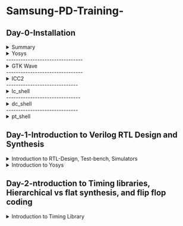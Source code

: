 # Samsung-PD-Training-
## Day-0-Installation
<details>
 <summary> Summary </summary>
	
I installed the needed tools and attached the required screenshots:

</details>	
	
 <details>
 <summary> Yosys </summary>
Yosys is an open-source framework for Verilog RTL synthesis. RTL stands for Register Transfer Level, which is a high-level abstraction used to describe digital circuits at the level of registers and their interactions. Yosys is primarily used in the digital design and electronic design automation (EDA) community to convert RTL descriptions of digital circuits, written in languages like Verilog or SystemVerilog, into a netlist representation that can be further optimized, analyzed, and eventually implemented in hardware.

I installed Yosys using the following commands and Below is the screenshot showing sucessful launch:

<img width="1085" alt="yosys" src="https://github.com/Luffy-7744/Samsung-PD-Training-/blob/15cd9fc2d5f7e147dbf66f4e86b6aa86651db3cd/PD%23day0/Yosys.png">
</details>
--------------------------------

 <details>
 <summary> GTK Wave </summary>

GTKWave is an open-source waveform viewer and analyzer primarily used in digital design and electronic design automation (EDA) workflows. It allows users to visualize and analyze the waveforms generated by digital simulations, making it a valuable tool for debugging and verifying digital designs.

I installed GTKwave using the following commands and Below is the screenshot showing sucessful launch:

<img width="1085" alt="GTKwave" src="https://github.com/Luffy-7744/Samsung-PD-Training-/blob/012a981015cee8c90ff3835ed3e9e20acd1debe9/PD%23day0/gtkwave.png">
</details>
--------------------------------

 <details>
 <summary> ICC2 </summary>

It appears that "icc2 compiler" might refer to an abbreviation of "Intel C++ Compiler 2," which would be the second version of Intel's C++ compiler. Intel's C++ Compiler is a tool used to compile C and C++ programs, optimizing them for Intel processors and architectures. It offers features like advanced vectorization, parallelization, and optimization techniques to enhance the performance of code on Intel-based systems.

I installed ICC2 using the following commands and Below is the screenshot showing sucessful launch:

<img width="1085" alt="ICC2" src="https://github.com/Luffy-7744/Samsung-PD-Training-/blob/b7aea8ac24074b02355ba3408d84098f825ac56a/PD%23day0/icc2.png">
</details>
------------------------------

<details>
 <summary> lc_shell </summary>

LC_shell, also known as Design Compiler Graphical, is a part of the Synopsys suite of Electronic Design Automation (EDA) tools. It's used in the digital design flow for logic synthesis and optimization. Design Compiler Graphical is an advanced version of the original Design Compiler tool, providing additional features and a more user-friendly graphical interface.
I invoked lc_shell using the following commands and Below is the screenshot showing sucessful launch:

<img width="1085" alt="lc_shell" src="https://github.com/Luffy-7744/Samsung-PD-Training-/blob/f9c32b3af96086cb1823ea7b5a1d96ad524c6907/PD%23day0/lc_shell.png">
</details>
-------------------------------

<details>
 <summary> dc_shell </summary>

Design Compiler is a widely used electronic design automation (EDA) tool developed by Synopsys. It's primarily used for logic synthesis in digital integrated circuit design. Logic synthesis involves transforming a high-level description of a digital circuit (usually written in hardware description languages like Verilog or VHDL) into a lower-level representation made up of gates, flip-flops, and other basic digital components.
I invoked dc_shell using the following commands and Below is the screenshot showing sucessful launch:

<img width="1085" alt="dc_shell" src="https://github.com/Luffy-7744/Samsung-PD-Training-/blob/c1c917d6ea2259e11eb35c8210a5ba5d033efc98/PD%23day0/lc_shell1.png">
</details>
------------------------------

<details>
 <summary> pt_shell </summary>

"PrimeTime" is a widely used Electronic Design Automation (EDA) tool developed by Synopsys. It is used for static timing analysis, which is a crucial step in the digital design flow to ensure that the design meets its timing requirements. The "PrimeTime Shell" is the user interface through which engineers interact with the PrimeTime tool to perform timing analysis and optimization.
I invoked pt_shell using the following commands and Below is the screenshot showing sucessful launch:

<img width="1085" alt="pt_shell" src="https://github.com/Luffy-7744/Samsung-PD-Training-/blob/a698767d9372140b08254434b15860f0db8169e2/PD%23day0/pt_shell.png">
</details>



## Day-1-Introduction to Verilog RTL Design and Synthesis
<details>
 <summary> Introduction to RTL-Design, Test-bench, Simulators </summary>
-RTL Design : The RTL Design stands for Register Transfer Language. It sits between the high-level system specification and the lower-level gate-level implementation. This is a design abstraction which models the flow of digital signals between hardware registers, and the logical operations performed on those signals. RTL is preferred because it is easy to understand and implement compared to structural and behavioral models.

-HDL : A hardware description language (HDL) enables a precise, formal description of an electronic circuit that allows for the automated analysis and simulation of an electronic circuit.

-Simulator : Simulator is the tool used for checking adherence to the specification by simulating the design. iverilog is the tool used for RTL simulation. A simulator looks for change in the input signals and when no change in input, the output also doesn't change. It produces an output in the form of a .vcd file.

-Design : Design is the actual verilog code or set of Verilog codeswhich has the intended functionality to meet the required specifications. Design may have one or more primary inputs or primary outputs.  RTL design is the behavioral representation of the required specification.


<details>
<summary> Labs on examples of iverilog and gtkwave </summary>
We made a directory namely VLSI and inside that directory we cloned vsdflow and sky130RTLDesignAndSynthesisWorkshop repository. This repository consists of the required .lib files and verilog codes and its testbenches for practice.
Below is the output wave form in gtkwave generated by performing a simulation of good_mux using iverilog.
The syntax of the code is: iverilog <RTL_code> <Its_Testbench>
<img width="1085" alt="lc_shell" src="https://github.com/Luffy-7744/Samsung-PD-Training-/blob/35b6b9038bf5a6c855c534a868c02bdfc149bfa3/PD%23Day1/gtk_wave_mux.PNG">
RTL code and testbench for good_2:1_mux
<img width="1085" alt="lc_shell" src="https://github.com/Luffy-7744/Samsung-PD-Training-/blob/35b6b9038bf5a6c855c534a868c02bdfc149bfa3/PD%23Day1/rtl_code.PNG">
</details>
</details>

<details>
 <summary> Introduction to Yosys </summary>
-Synthesis: Synthesis in VLSI is the process of converting your code (program) into a circuit. In terms of logic gates, synthesis is the process of translating an abstract design into a properly implemented chip. It is a process of converting a RTL code into a gate level netlist. The tool used for this purpose is called synthesizer.

-Yosys : Yosys is a framework for RTL synthesis and more. It currently has extensive Verilog-2005 support and provides a basic set of synthesis algorithms for various application domains. Yosys is the core component of most our implementation and verification flows.

-Verification of synthesized design : In order to make sure that there are no errors in netlist we need to verify the netlist generated by synthesizer. This can be done by giving netlist and testbench to a simulator which in turn produces a .vcd file , then verifying the vcd file gtkwave. The output produced by this vcd file should be same as the one generated by the RTL design code.

-Faster Cells Vs Slower Cells :Load in digital circuit is of Capacitence. Faster the charging or dicharging of capacitance, lesser is the celll delay. However, for a quick charge/ discharge of capacitor, we need transistors capable of sourcing more current i.e, we need WIDE TRANSISTORS.

Transistors with higher W/L have lesser delay but consume more area and power while Transistors with less W/L has more delay and less area. Faster cells come with a cost of area and power.

Selection of the Cells: Based on timing constraints we need select the cell. Setup supports faster cells in datapath while hold supports slower. We need to select suitable which can satisfy both constraints.
<details>
 <summary> Lab work on Yosys </summary>
We were given the overview of this tool and the basic files required to perform the experiment on 2:1 MUX.
Procedure : First we need to read the liberty file (.lib) using the code: read_liberty -lib <path of the .lib>


Read the RTL code:

read_verilog <RTL_Design_file>

For synthesis:

synth -top <instance_name>

For Generating netlist:

abc -liberty <.lib path>  --------<present_on_lib_folder>
This Netlist can be viewed in the synthesized circuit form which uses std. cell present in .lib using the show command :
<img width="1085" alt="lc_shell" src="https://github.com/Luffy-7744/Samsung-PD-Training-/blob/19c8df9a79de2fb33db16e1d9e3e8b95a55a64b8/PD%23Day1/Yosys_netlist.PNG">
</details>
</details>



## Day-2-ntroduction to Timing libraries, Hierarchical vs flat synthesis, and flip flop coding

<details>
 <summary> Introduction to Timing Library </summary>
Liberty File(.lib) contains important info about the electrical behavior  of std cells used in IC design. Also, Liberty File(.lib) consists of ASCII representations of Timing, Area, and Power associated with the Standard cell. The Naming convention in the timing file follows technology node and PVT format (Process, Voltage, Temperature). For example, the standard library used in our case was sky130_fd_sc_hd_tt_025C_1v8, this name suggests that we are using 130 nm technology and the process is typical(tt), temperature is 25C, and 1v8 represents the voltage.
Screenshot of a standard library file shown below: 
<img width="1085" alt="lc_shell" src="https://github.com/Luffy-7744/Samsung-PD-Training-/blob/6e256528c8de9193640fb445f589071e23beeee5/PD%23Day2/lib_part1.PNG">
The Liberty File also consists of the technology used for standard cells as in the above example it is CMOS, it also specifies the delay model, unit of time, unit of voltage, unit of resistance, and many other units.
All the data i.e std cells delays, leakage power, capacitance is stored in form of LUTs. For each gate cell based on the number of inputs(N), there will be 2^N combinations, and for each combination leakage power, area, delay, and all related parameters are mentioned. For example, consider the below screenshot the gate mentioned in the screenshot consists of 4 inputs so there will be 16 combinations, and for all the combinations power, delay, value, and all the features are mentioned in it.
<img width="1085" alt="lc_shell" src="https://github.com/Luffy-7744/Samsung-PD-Training-/blob/6e256528c8de9193640fb445f589071e23beeee5/PD%23Day2/lib_part2.PNG">
